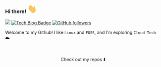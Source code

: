 ### Hi there! <img src="https://raw.githubusercontent.com/ABSphreak/ABSphreak/master/gifs/Hi.gif" width="30px">

 <img src="https://hits.seeyoufarm.com/api/count/incr/badge.svg?url=https%3A%2F%2Fgithub.com%2Fchloe-codes1&count_bg=%2379C83D&title_bg=%23555555&icon=gradle.svg&icon_color=%23AFCDEF&title=Visits&edge_flat=false"> [![Tech Blog Badge](http://img.shields.io/badge/-Tech%20blog-black?style=flat-square&logo=github&link=https://chloe-codes1.gitbook.io/til/)](https://chloe-codes1.gitbook.io/til/)
[![GitHub followers](https://img.shields.io/github/followers/chloe-codes1.svg?style=social&label=Follow&maxAge=2592000)](https://github.com/chloe-codes1?tab=followers)

Welcome to my Github! I like `Linux` and `FOSS`, and I'm exploring `Cloud Tech`  ☁️

<br>
<p align="center">
Check out my repos ⬇️  
</p>

<!--
**chloe-codes1/chloe-codes1** is a ✨ _special_ ✨ repository because its `README.md` (this file) appears on your GitHub profile.

Here are some ideas to get you started:

- 🔭 I’m currently working on ...
- 🌱 I’m currently learning ...
- 👯 I’m looking to collaborate on ...
- 🤔 I’m looking for help with ...
- 💬 Ask me about ...
- 📫 How to reach me: ...
- 😄 Pronouns: ...
- ⚡ Fun fact: ...
-->
